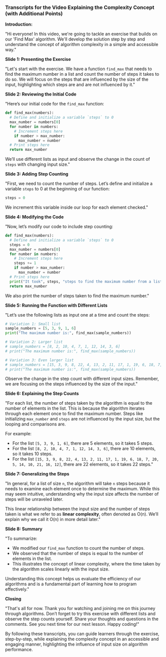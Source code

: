 ### Transcripts for the Video Explaining the Complexity Concept (with Additional Points)

**Introduction:**

"Hi everyone! In this video, we're going to tackle an exercise that builds on our 'Find Max' algorithm. We'll develop the solution step by step and understand the concept of algorithm complexity in a simple and accessible way."

**Slide 1: Presenting the Exercise**

"Let's start with the exercise. We have a function `find_max` that needs to find the maximum number in a list and count the number of steps it takes to do so. We will focus on the steps that are influenced by the size of the input, highlighting which steps are and are not influenced by it."

**Slide 2: Reviewing the Initial Code**

"Here’s our initial code for the `find_max` function:
```python
def find_max(numbers):
  # Define and initialize a variable `steps` to 0
  max_number = numbers[0]
  for number in numbers:
    # Increment steps here
    if number > max_number:
      max_number = number
  # Print steps here
  return max_number
```
We’ll use different lists as input and observe the change in the count of `steps` with changing input size."

**Slide 3: Adding Step Counting**

"First, we need to count the number of steps. Let’s define and initialize a variable `steps` to 0 at the beginning of our function:
```python
steps = 0
```
We increment this variable inside our loop for each element checked."

**Slide 4: Modifying the Code**

"Now, let’s modify our code to include step counting:
```python
def find_max(numbers):
  # Define and initialize a variable `steps` to 0
  steps = 0
  max_number = numbers[0]
  for number in numbers:
    # Increment steps here
    steps += 1
    if number > max_number:
      max_number = number
  # Print steps here
  print("It took", steps, "steps to find the maximum number from a list of", len(numbers), "numbers")
  return max_number
```
We also print the number of steps taken to find the maximum number."

**Slide 5: Running the Function with Different Lists**

"Let’s use the following lists as input one at a time and count the steps:
```python
# Variation 1: Small list
sample_numbers = [5, 3, 9, 1, 6]
print("The maximum number is:", find_max(sample_numbers))

# Variation 2: Larger list
# sample_numbers = [8, 2, 10, 4, 7, 1, 12, 14, 3, 6]
# print("The maximum number is:", find_max(sample_numbers))

# Variation 3: Even larger list
# sample_numbers = [15, 3, 9, 8, 22, 4, 13, 2, 11, 17, 1, 19, 6, 18, 7, 20, 5, 14, 10, 21, 16, 12]
# print("The maximum number is:", find_max(sample_numbers))
```
Observe the change in the step count with different input sizes. Remember, we are focusing on the steps influenced by the size of the input."

**Slide 6: Explaining the Step Counts**

"For each list, the number of steps taken by the algorithm is equal to the number of elements in the list. This is because the algorithm iterates through each element once to find the maximum number. Steps like initializing `max_number` and `steps` are not influenced by the input size, but the looping and comparisons are.

For example:
- For the list `[5, 3, 9, 1, 6]`, there are 5 elements, so it takes 5 steps.
- For the list `[8, 2, 10, 4, 7, 1, 12, 14, 3, 6]`, there are 10 elements, so it takes 10 steps.
- For the list `[15, 3, 9, 8, 22, 4, 13, 2, 11, 17, 1, 19, 6, 18, 7, 20, 5, 14, 10, 21, 16, 12]`, there are 22 elements, so it takes 22 steps."

**Slide 7: Generalizing the Steps**

"In general, for a list of size `n`, the algorithm will take `n` steps because it needs to examine each element once to determine the maximum. While this may seem intuitive, understanding why the input size affects the number of steps will be unraveled later.

This linear relationship between the input size and the number of steps taken is what we refer to as **linear complexity**, often denoted as O(n). We’ll explain why we call it O(n) in more detail later."

**Slide 8: Summary**

"To summarize:
- We modified our `find_max` function to count the number of steps.
- We observed that the number of steps is equal to the number of elements in the list.
- This illustrates the concept of linear complexity, where the time taken by the algorithm scales linearly with the input size.

Understanding this concept helps us evaluate the efficiency of our algorithms and is a fundamental part of learning how to program effectively."

**Closing**

"That's all for now. Thank you for watching and joining me on this journey through algorithms. Don’t forget to try this exercise with different lists and observe the step counts yourself. Share your thoughts and questions in the comments. See you next time for our next lesson. Happy coding!"

By following these transcripts, you can guide learners through the exercise, step-by-step, while explaining the complexity concept in an accessible and engaging manner, highlighting the influence of input size on algorithm performance.
